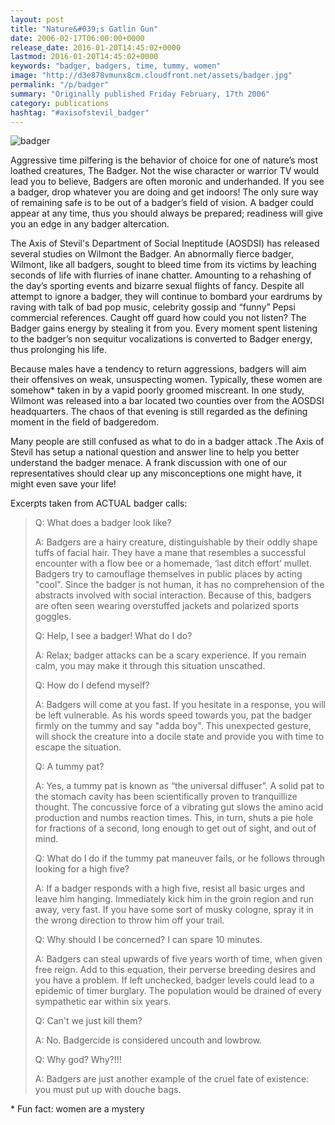 ```yaml
---
layout: post
title: "Nature&#039;s Gatlin Gun"
date: 2006-02-17T06:00:00+0000
release_date: 2016-01-20T14:45:02+0000
lastmod: 2016-01-20T14:45:02+0000
keywords: "badger, badgers, time, tummy, women"
image: "http://d3e878vmunx8cm.cloudfront.net/assets/badger.jpg"
permalink: "/p/badger"
summary: "Originally published Friday February, 17th 2006"
category: publications
hashtag: "#axisofstevil_badger"
---
```


[id_1]: http://d3e878vmunx8cm.cloudfront.net/assets/badger.jpg "badger"
![badger][id_1]

Aggressive time pilfering is the behavior of choice for one of nature’s most loathed creatures, The Badger. Not the wise character or warrior TV would lead you to believe, Badgers are often moronic and underhanded. If you see a badger, drop whatever you are doing and get indoors! The only sure way of remaining safe is to be out of a badger’s field of vision. A badger could appear at any time, thus you should always be prepared; readiness will give you an edge in any badger altercation.

The Axis of Stevil's Department of Social Ineptitude (AOSDSI) has released several studies on Wilmont the Badger. An abnormally fierce badger, Wilmont, like all badgers, sought to bleed time from its victims by leaching seconds of life with flurries of inane chatter. Amounting to a rehashing of the day’s sporting events and bizarre sexual flights of fancy. Despite all attempt to ignore a badger, they will continue to bombard your eardrums by raving with talk of bad pop music, celebrity gossip and “funny” Pepsi commercial references. Caught off guard how could you not listen? The Badger gains energy by stealing it from you. Every moment spent listening to the badger’s non sequitur vocalizations is converted to Badger energy, thus prolonging his life.

Because males have a tendency to return aggressions, badgers will aim their offensives on weak, unsuspecting women. Typically, these women are somehow* taken in by a vapid poorly groomed miscreant.
In one study, Wilmont was released into a bar located two counties over from the AOSDSI headquarters. The chaos of that evening is still regarded as the defining moment in the field of badgeredom. 

Many people are still confused as what to do in a badger attack .The Axis of Stevil has setup a national question and answer line to help you better understand the badger menace. A frank discussion with one of our representatives should clear up any misconceptions one might have, it might even save your life!

Excerpts taken from ACTUAL badger calls:

> Q: What does a badger look like?
>
> A: Badgers are a hairy creature, distinguishable by their oddly shape tuffs of facial hair. They have a mane that resembles a successful encounter with a flow bee or a homemade, ‘last ditch effort’ mullet. Badgers try to camouflage themselves in public places by acting "cool". Since the badger is not human, it has no comprehension of the abstracts involved with social interaction. Because of this, badgers are often seen wearing overstuffed jackets and polarized sports goggles.
> 
> Q: Help, I see a badger! What do I do?
>
> A: Relax; badger attacks can be a scary experience. If you remain calm, you may make it through this situation unscathed.
> 
> Q: How do I defend myself?
>
> A: Badgers will come at you fast. If you hesitate in a response, you will be left vulnerable. As his words speed towards you, pat the badger firmly on the tummy and say "adda boy". This unexpected gesture, will shock the creature into a docile state and provide you with time to escape the situation.
> 
> Q: A tummy pat?
>
> A: Yes, a tummy pat is known as “the universal diffuser”. A solid pat to the stomach cavity has been scientifically proven to tranquillize thought. The concussive force of a vibrating gut slows the amino acid production and numbs reaction times. This, in turn, shuts a pie hole for fractions of a second, long enough to get out of sight, and out of mind.
> 
> Q: What do I do if the tummy pat maneuver fails, or he follows through looking for a high five?
>
> A: If a badger responds with a high five, resist all basic urges and leave him hanging. Immediately kick him in the groin region and run away, very fast. If you have some sort of musky cologne, spray it in the wrong direction to throw him off your trail.
> 
> Q: Why should I be concerned? I can spare 10 minutes.
>
> A: Badgers can steal upwards of five years worth of time, when given free reign. Add to this equation, their perverse breeding desires and you have a problem. If left unchecked, badger levels could lead to a epidemic of timer burglary. The population would be drained of every sympathetic ear within six years.
> 
> Q: Can't we just kill them?
>
> A: No. Badgercide is considered uncouth and lowbrow.
> 
> Q: Why god? Why?!!!
>
> A: Badgers are just another example of the cruel fate of existence: you must put up with douche bags.

\* Fun fact: women are a mystery
